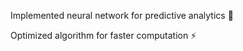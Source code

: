 Implemented neural network for predictive analytics 🧠

Optimized algorithm for faster computation ⚡

